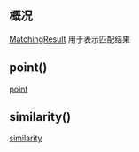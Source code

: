 ## 概况

[MatchingResult](/API/Image/MatchingResult/README.md) 用于表示匹配结果

## point()

[point](point.md ":include")

## similarity()

[similarity](similarity.md ":include")